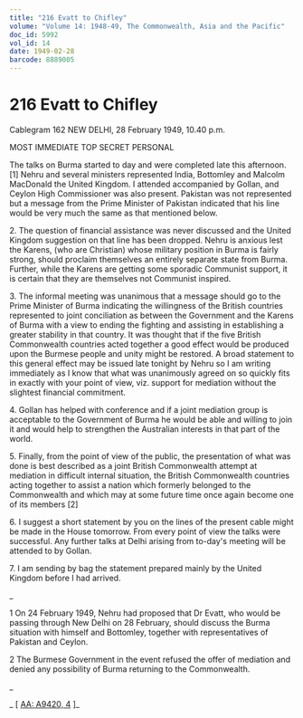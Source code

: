 ```yaml
---
title: "216 Evatt to Chifley"
volume: "Volume 14: 1948-49, The Commonwealth, Asia and the Pacific"
doc_id: 5992
vol_id: 14
date: 1949-02-28
barcode: 8889005
---
```


# 216 Evatt to Chifley

Cablegram 162 NEW DELHI, 28 February 1949, 10.40 p.m.

MOST IMMEDIATE TOP SECRET PERSONAL

The talks on Burma started to day and were completed late this afternoon. [1] Nehru and several ministers represented India, Bottomley and Malcolm MacDonald the United Kingdom. I attended accompanied by Gollan, and Ceylon High Commissioner was also present. Pakistan was not represented but a message from the Prime Minister of Pakistan indicated that his line would be very much the same as that mentioned below.

2\. The question of financial assistance was never discussed and the United Kingdom suggestion on that line has been dropped. Nehru is anxious lest the Karens, (who are Christian) whose military position in Burma is fairly strong, should proclaim themselves an entirely separate state from Burma. Further, while the Karens are getting some sporadic Communist support, it is certain that they are themselves not Communist inspired.

3\. The informal meeting was unanimous that a message should go to the Prime Minister of Burma indicating the willingness of the British countries represented to joint conciliation as between the Government and the Karens of Burma with a view to ending the fighting and assisting in establishing a greater stability in that country. It was thought that if the five British Commonwealth countries acted together a good effect would be produced upon the Burmese people and unity might be restored. A broad statement to this general effect may be issued late tonight by Nehru so I am writing immediately as I know that what was unanimously agreed on so quickly fits in exactly with your point of view, viz. support for mediation without the slightest financial commitment.

4\. Gollan has helped with conference and if a joint mediation group is acceptable to the Government of Burma he would be able and willing to join it and would help to strengthen the Australian interests in that part of the world.

5\. Finally, from the point of view of the public, the presentation of what was done is best described as a joint British Commonwealth attempt at mediation in difficult internal situation, the British Commonwealth countries acting together to assist a nation which formerly belonged to the Commonwealth and which may at some future time once again become one of its members [2]

6\. I suggest a short statement by you on the lines of the present cable might be made in the House tomorrow. From every point of view the talks were successful. Any further talks at Delhi arising from to-day's meeting will be attended to by Gollan.

7\. I am sending by bag the statement prepared mainly by the United Kingdom before I had arrived.

_

1 On 24 February 1949, Nehru had proposed that Dr Evatt, who would be passing through New Delhi on 28 February, should discuss the Burma situation with himself and Bottomley, together with representatives of Pakistan and Ceylon.

2 The Burmese Government in the event refused the offer of mediation and denied any possibility of Burma returning to the Commonwealth.

_

_ [ [AA: A9420, 4](http://www.naa.gov.au/cgi-bin/Search?O=I&Number=8889005) ]_
